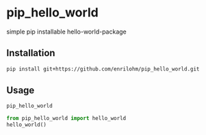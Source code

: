 # pip_hello_world
simple pip installable hello-world-package

## Installation
```bash
pip install git+https://github.com/enrilohm/pip_hello_world.git
```

## Usage
```bash
pip_hello_world
```
```python
from pip_hello_world import hello_world
hello_world()
```
